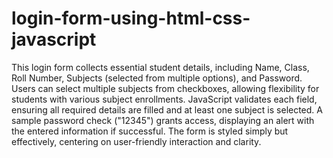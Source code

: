 # login-form-using-html-css-javascript
This login form collects essential student details, including Name, Class, Roll Number, Subjects (selected from multiple options), and Password. Users can select multiple subjects from checkboxes, allowing flexibility for students with various subject enrollments. JavaScript validates each field, ensuring all required details are filled and at least one subject is selected. A sample password check ("12345") grants access, displaying an alert with the entered information if successful. The form is styled simply but effectively, centering on user-friendly interaction and clarity.






